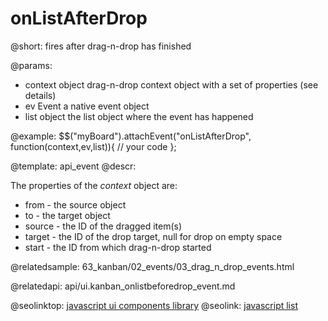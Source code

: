 onListAfterDrop
=============

@short:
	fires after drag-n-drop has finished

@params:

- context		object		drag-n-drop context object with a set of properties (see details)
- ev			Event		a native event object
- list			object		the list object where the event has happened


@example:
$$("myBoard").attachEvent("onListAfterDrop", function(context,ev,list)){
    // your code
};

@template:	api_event
@descr:

The properties of the *context* object are:

- from - the source object
- to - the target object
- source - the ID of the dragged item(s)
- target - the ID of the drop target, null for drop on empty space
- start - the ID from which drag-n-drop started

@relatedsample:
63_kanban/02_events/03_drag_n_drop_events.html

@relatedapi:
api/ui.kanban_onlistbeforedrop_event.md

@seolinktop: [javascript ui components library](https://webix.com)
@seolink: [javascript list](https://webix.com/widget/list/)